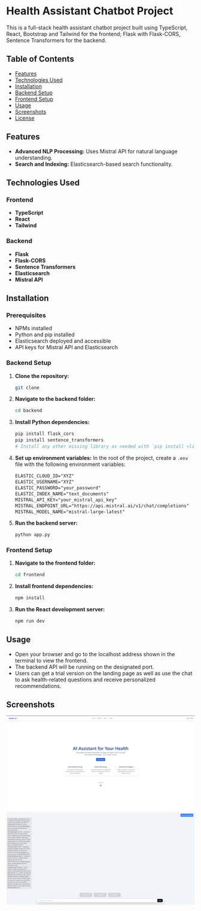 # Health Assistant Chatbot Project
This is a full-stack health assistant chatbot project built using TypeScript, React, Bootstrap and Tailwind for the frontend; Flask with Flask-CORS, Sentence Transformers for the backend.
## Table of Contents
- [Features](#features)
- [Technologies Used](#technologies-used)
- [Installation](#installation)
- [Backend Setup](#backend-setup)
- [Frontend Setup](#frontend-setup)
- [Usage](#usage)
- [Screenshots](#screenshots)
- [License](#license)
## Features
- **Advanced NLP Processing:** Uses Mistral API for natural language understanding.
- **Search and Indexing:** Elasticsearch-based search functionality.
## Technologies Used
### Frontend
- **TypeScript**
- **React**
- **Tailwind**
### Backend
- **Flask**
- **Flask-CORS**
- **Sentence Transformers**
- **Elasticsearch**
- **Mistral API**
## Installation
### Prerequisites
- NPMs installed
- Python and pip installed
- Elasticsearch deployed and accessible
- API keys for Mistral API and Elasticsearch
### Backend Setup
1. **Clone the repository:**
    ```bash
    git clone
    ```
2. **Navigate to the backend folder:**
    ```bash
    cd backend
    ```
3. **Install Python dependencies:**
    ```bash
    pip install flask_cors
    pip install sentence_transformers
    # Install any other missing library as needed with `pip install <library_name>`
    ```
4. **Set up environment variables:**
   In the root of the project, create a `.env` file with the following environment variables:
    ```env
    ELASTIC_CLOUD_ID="XYZ"
    ELASTIC_USERNAME="XYZ"
    ELASTIC_PASSWORD="your_password"
    ELASTIC_INDEX_NAME="text_documents"
    MISTRAL_API_KEY="your_mistral_api_key"
    MISTRAL_ENDPOINT_URL="https://api.mistral.ai/v1/chat/completions"
    MISTRAL_MODEL_NAME="mistral-large-latest"
    ```
5. **Run the backend server:**
    ```bash
    python app.py
    ```
### Frontend Setup
1. **Navigate to the frontend folder:**
    ```bash
    cd frontend
    ```
2. **Install frontend dependencies:**
    ```bash
    npm install
    ```
3. **Run the React development server:**
    ```bash
    npm run dev
    ```
## Usage
- Open your browser and go to the localhost address shown in the terminal to view the frontend.
- The backend API will be running on the designated port.
- Users can get a trial version on the landing page as well as use the chat to ask health-related questions and receive personalized recommendations.
## Screenshots
![Landing page](assets/landing.png)
![ChatBot interface and Response](assets/advice.png)
